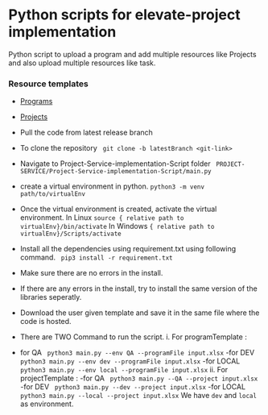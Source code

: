 # Python scripts for elevate-project implementation

Python script to upload a program and add multiple resources like Projects and also upload multiple resources like task.

### Resource templates
- [Programs](https://docs.google.com/spreadsheets/d/1_pEomGIWxVZYwneQwY606zt26C72p9DU/edit?usp=drive_link&ouid=113799545932705393937&rtpof=true&sd=true)
- [Projects](https://docs.google.com/spreadsheets/d/11a9HxukXCX0_LPNZh9OVDeStUYwC0Pio/edit?usp=drive_link&ouid=113799545932705393937&rtpof=true&sd=true)

- Pull the code from latest release branch
- To clone the repository 
``` git clone -b latestBranch <git-link>```
- Navigate to Project-Service-implementation-Script folder 
``` PROJECT-SERVICE/Project-Service-implementation-Script/main.py```
- create a virtual environment in python.
``` python3 -m venv path/to/virtualEnv ```
- Once the virtual environment is created, activate the virtual environment.
In Linux
``` source { relative path to virtualEnv}/bin/activate ```
In Windows
``` { relative path to virtualEnv}/Scripts/activate ```
- Install all the dependencies using requirement.txt using following command. 
```  pip3 install -r requirement.txt ```
- Make sure there are no errors in the install.
- If there are any errors in the install, try to install the same version of the libraries seperatly.
- Download the user given template and save it in the same file where the code is hosted.
- There are TWO Command to run the script.
i. For programTemplate : 
- for QA
```  python3 main.py --env QA --programFile input.xlsx ```
-for DEV
```  python3 main.py --env dev --programFile input.xlsx ```
-for LOCAL
```  python3 main.py --env local --programFile input.xlsx ```
ii. For projectTemplate :
-for QA
```  python3 main.py --QA --project input.xlsx ```
-for DEV
```  python3 main.py --dev --project input.xlsx ```
-for LOCAL
```  python3 main.py --local --project input.xlsx ```
We have ``` dev ``` and ``` local ``` as environment.
